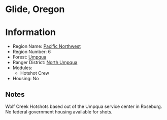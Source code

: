 
Glide, Oregon
=============
  
# Information  
* Region Name: [Pacific Northwest]()  
* Region Number: 6  
* Forest: [Umpqua](http://www.fs.usda.gov/umpqua)  
* Ranger District: [North Umpqua]()  
* Modules:  
  - Hotshot Crew  
* Housing: No  
  
## Notes

Wolf Creek Hotshots based out of the Umpqua service center in Roseburg. No federal government housing available for shots. 